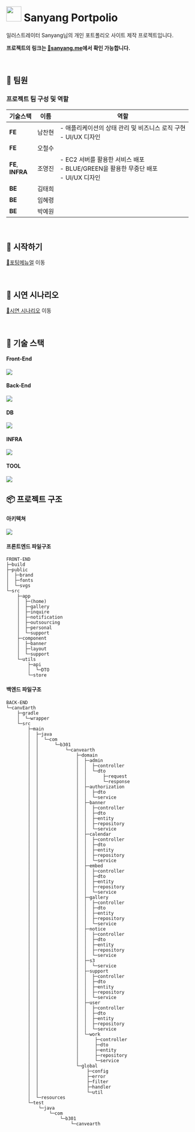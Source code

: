 # <img src="exec/img/logo.png" height="40"> Sanyang Portpolio

일러스트레이터 Sanyang님의 개인 포트폴리오 사이트 제작 프로젝트입니다.

**프로젝트의 링크는 [🔗sanyang.me](https://sanyang.me)에서 확인 가능합니다.**

<br>

## 👦 팀원

### 프로젝트 팀 구성 및 역할

| 기술스택              | 이름   | 역할                                                                                       |
| --------------------- | ------ | ------------------------------------------------------------------------------------------ |
| **FE**                | 남찬현 | - 애플리케이션의 상태 관리 및 비즈니스 로직 구현 <br> - UI/UX 디자인 |
| **FE**                | 오철수 |                                                                                            |
| **FE**, <br>**INFRA** | 조영진 | - EC2 서버를 활용한 서비스 배포 <br> - BLUE/GREEN을 활용한 무중단 배포 <br> - UI/UX 디자인 |
| **BE**                | 김태희 |                                                                                            |
| **BE**                | 임혜령 |                                                                                            |
| **BE**                | 박예원 |                                                                                            |

<br>

## 🚩 시작하기

[🔗포팅메뉴얼](exec/B105_CanvEarth_포팅매뉴얼.pdf) 이동

<br>

## 📅 시연 시나리오

[🔗시연 시나리오](exec/10기_자율PJT_시연시나리오_B105.pdf) 이동

<br>

## 🧰 기술 스택

#### Front-End

<img src="exec/img/FE-tech-stack.JPG">

#### Back-End

<img src="exec/img/BE-tech-stack.JPG">

#### DB

<img src="exec/img/DB-tech-stack.JPG">

#### INFRA

<img src="exec/img/INFRA-tech-stack.JPG">

#### TOOL

<img src="exec/img/TOOL-tech-stack.JPG">

<br>

## 📦 프로젝트 구조

#### 아키텍쳐

<img src="exec/img/architecture.png">

#### 프론트엔드 파일구조

```
FRONT-END
├─build
├─public
│  ├─brand
│  ├─fonts
│  └─svgs
└─src
    ├─app
    │  ├─(home)
    │  ├─gallery
    │  ├─inquire
    │  ├─notification
    │  ├─outsourcing
    │  ├─personal
    │  └─support
    ├─component
    │  ├─banner
    │  ├─layout
    │  └─support
    └─utils
        ├─api
        │  └─DTO
        └─store
```

#### 백엔드 파일구조

```
BACK-END
└─canvEarth
    ├─gradle
    │  └─wrapper
    └─src
        ├─main
        │  ├─java
        │  │  └─com
        │  │      └─b301
        │  │          └─canvearth
        │  │              ├─domain
        │  │              │  ├─admin
        │  │              │  │  ├─controller
        │  │              │  │  └─dto
        │  │              │  │      ├─request
        │  │              │  │      └─response
        │  │              │  ├─authorization
        │  │              │  │  ├─dto
        │  │              │  │  └─service
        │  │              │  ├─banner
        │  │              │  │  ├─controller
        │  │              │  │  ├─dto
        │  │              │  │  ├─entity
        │  │              │  │  ├─repository
        │  │              │  │  └─service
        │  │              │  ├─calendar
        │  │              │  │  ├─controller
        │  │              │  │  ├─dto
        │  │              │  │  ├─entity
        │  │              │  │  ├─repository
        │  │              │  │  └─service
        │  │              │  ├─embed
        │  │              │  │  ├─controller
        │  │              │  │  ├─dto
        │  │              │  │  ├─entity
        │  │              │  │  ├─repository
        │  │              │  │  └─service
        │  │              │  ├─gallery
        │  │              │  │  ├─controller
        │  │              │  │  ├─dto
        │  │              │  │  ├─entity
        │  │              │  │  ├─repository
        │  │              │  │  └─service
        │  │              │  ├─notice
        │  │              │  │  ├─controller
        │  │              │  │  ├─dto
        │  │              │  │  ├─entity
        │  │              │  │  ├─repository
        │  │              │  │  └─service
        │  │              │  ├─s3
        │  │              │  │  └─service
        │  │              │  ├─support
        │  │              │  │  ├─controller
        │  │              │  │  ├─dto
        │  │              │  │  ├─entity
        │  │              │  │  ├─repository
        │  │              │  │  └─service
        │  │              │  ├─user
        │  │              │  │  ├─controller
        │  │              │  │  ├─dto
        │  │              │  │  ├─entity
        │  │              │  │  ├─repository
        │  │              │  │  └─service
        │  │              │  └─work
        │  │              │      ├─controller
        │  │              │      ├─dto
        │  │              │      ├─entity
        │  │              │      ├─repository
        │  │              │      └─service
        │  │              └─global
        │  │                  ├─config
        │  │                  ├─error
        │  │                  ├─filter
        │  │                  ├─handler
        │  │                  └─util
        │  └─resources
        └─test
            └─java
                └─com
                    └─b301
                        └─canvearth
```
